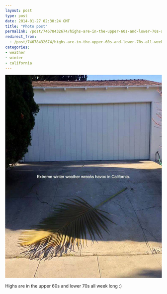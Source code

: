 ```yaml
---
layout: post
type: post
date: 2014-01-27 02:30:24 GMT
title: "Photo post"
permalink: /post/74678432674/highs-are-in-the-upper-60s-and-lower-70s-all-week
redirect_from: 
  - /post/74678432674/highs-are-in-the-upper-60s-and-lower-70s-all-week
categories:
- weather
- winter
- california
---
```

![](/assets/images/tumblr_n001a6M3jt1qb098no1_640.jpg)

Highs are in the upper 60s and lower 70s all week long :)